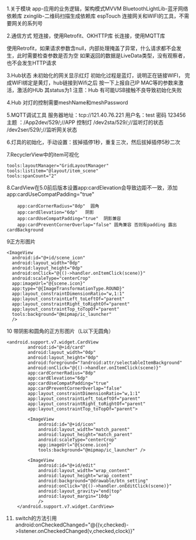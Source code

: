 
1.关于模块 
  app-应用的业务逻辑，架构模式MVVM
  BluetoothLightLib-蓝牙网络依赖库
  zxinglib-二维码扫描生成依赖库
  espTouch 连接网关和WIFI的工具，不需要网关的系列号

2.通信方式
  短连接，使用Retrofit、OKHTTP库
  长连接，使用MQTT库  
  
  使用Retrofit，如果请求参数含null，内部处理掩盖了异常，什么请求都不会发生，此时需要检查参数是否为空
  如果返回的数据是LiveData类型，没有观察者，也不会发生HTTP请求

3.Hub状态
 未初始化的网关显示红灯
 初始化过程是蓝灯，说明正在链接WIFI，
 完成WIFI绑定是黄灯，hub链接到Wifi之后 按一下上报自己IP MAC等的参数来激活，激活的HUb 其status为1
 注意：Hub 有可能USB接触不良导致初始化失败

4.Hub 对灯的控制需要meshName和meshPassword

5.MQTT调试工具
    服务器地址：tcp://121.40.76.221
    用户名：test 密码 123456
    主题 ：/App2dev/529/;//APP 控制灯
           /dev2sta/529/;//监听灯的状态
           /dev2ser/529/;//监听网关状态
           
6.灯具的初始化，手动设置：拔掉插停1秒，重复三次，然后拔掉插停5秒二次

7.RecyclerView中的item可视化

    tools:layoutManager="GridLayoutManager"
    tools:listitem="@layout/item_scene"
    tools:spanCount="2"

8.CardView在5.0前后版本设置app:cardElevation会导致边距不一致，添加app:cardUseCompatPadding="true"

        app:cardCornerRadius="8dp"  圆角
        app:cardElevation="6dp"   阴影
        app:cardUseCompatPadding="true"  阴影兼容
        app:cardPreventCornerOverlap="false" 圆角兼容 否则有padding 露出cardBackground
        
9正方形图片 

    <ImageView
      android:id="@+id/scene_icon"
      android:layout_width="0dp"
      android:layout_height="0dp"
      android:onClick="@{()->handler.onItemClick(scene)}"
      android:scaleType="centerCrop"
      app:imageUrl="@{scene.icon}"
      app:type="@{ImageTransformationType.ROUND}"
      app:layout_constraintDimensionRatio="w,1:1"
      app:layout_constraintLeft_toLeftOf="parent"
      app:layout_constraintRight_toRightOf="parent"
      app:layout_constraintTop_toTopOf="parent"
      tools:background="@mipmap/ic_launcher"
      />
   10 带阴影和圆角的正方形图片（L以下无圆角）
      
    <android.support.v7.widget.CardView
            android:id="@+id/card"
            android:layout_width="0dp"
            android:layout_height="0dp"
            android:foreground="?android:attr/selectableItemBackground"
            android:onClick="@{()->handler.onItemClick(scene)}"
            app:cardCornerRadius="8dp"
            app:cardElevation="6dp"
            app:cardUseCompatPadding="true"
            app:cardPreventCornerOverlap="false"
            app:layout_constraintDimensionRatio="w,1:1"
            app:layout_constraintLeft_toLeftOf="parent"
            app:layout_constraintRight_toRightOf="parent"
            app:layout_constraintTop_toTopOf="parent">

            <ImageView
                android:id="@+id/icon"
                android:layout_width="match_parent"
                android:layout_height="match_parent"
                android:scaleType="centerCrop"
                app:imageUrl="@{scene.icon}"
                tools:background="@mipmap/ic_launcher" />

            <ImageView
                android:id="@+id/edit"
                android:layout_width="wrap_content"
                android:layout_height="wrap_content"
                android:background="@drawable/btn_setting"
                android:onClick="@{()->handler.onEditClick(scene)}"
                android:layout_gravity="end|top"
                android:layout_margin="10dp"
                />
        </android.support.v7.widget.CardView>
        
        
 11. switch的方法引用          
 android:onCheckedChanged="@{(v,checked)->listener.onCheckedChanged(v,checked,clock)}"
